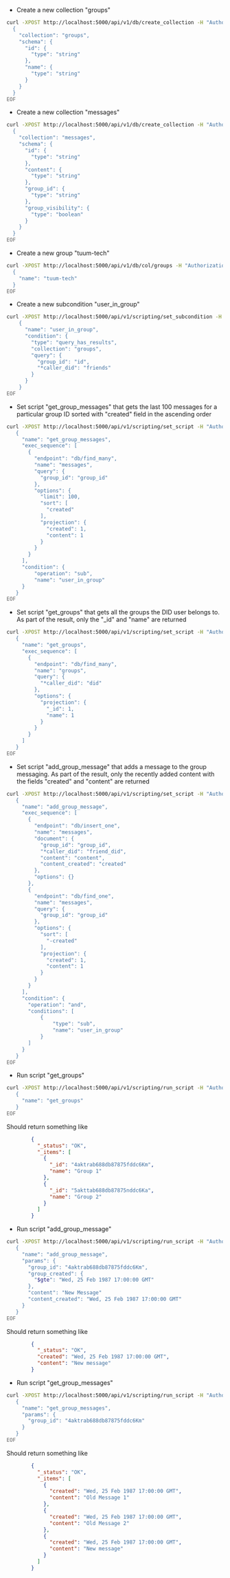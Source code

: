 - Create a new collection "groups"
```bash
curl -XPOST http://localhost:5000/api/v1/db/create_collection -H "Authorization: token $token" -H "Content-Type: application/json" -d @- << EOF
  {
    "collection": "groups", 
    "schema": {
      "id": {
        "type": "string"
      },
      "name": {
        "type": "string"
      }
    }
  }
EOF
```

- Create a new collection "messages"
```bash
curl -XPOST http://localhost:5000/api/v1/db/create_collection -H "Authorization: token $token" -H "Content-Type: application/json" -d @- << EOF
  {
    "collection": "messages", 
    "schema": {
      "id": {
        "type": "string"
      },
      "content": {
        "type": "string"
      },
      "group_id": {
        "type": "string"
      },
      "group_visibility": {
        "type": "boolean"
      }
    }
  }
EOF
```

- Create a new group "tuum-tech"
```bash
curl -XPOST http://localhost:5000/api/v1/db/col/groups -H "Authorization: token $token" -H "Content-Type: application/json" -d @- << EOF
  {
    "name": "tuum-tech"
  }
EOF
```

- Create a new subcondition "user_in_group"
```bash
curl -XPOST http://localhost:5000/api/v1/scripting/set_subcondition -H "Authorization: token $token" -H "Content-Type: application/json" -d @- << EOF
    {
      "name": "user_in_group",
      "condition": {
        "type": "query_has_results",
        "collection": "groups",
        "query": {
          "group_id": "id", 
          "*caller_did": "friends"
        }
      }
    }
EOF
```

- Set script "get_group_messages" that gets the last 100 messages for a particular group ID sorted with "created" field in the ascending order
 ```bash
curl -XPOST http://localhost:5000/api/v1/scripting/set_script -H "Authorization: token $token" -H "Content-Type: application/json" -d @- << EOF
    {
      "name": "get_group_messages",
      "exec_sequence": [
        {
          "endpoint": "db/find_many",
          "name": "messages",
          "query": {
            "group_id": "group_id"
          },
          "options": {
            "limit": 100,
            "sort": [
              "created"
            ],
            "projection": {
              "created": 1,
              "content": 1
            }
          }
        }
      ],
      "condition": {
          "operation": "sub",
          "name": "user_in_group"
      }
    }
EOF
```

- Set script "get_groups" that gets all the groups the DID user belongs to. As part of the result, only the "_id" and "name" are returned
 ```bash
curl -XPOST http://localhost:5000/api/v1/scripting/set_script -H "Authorization: token $token" -H "Content-Type: application/json" -d @- << EOF
    {
      "name": "get_groups",
      "exec_sequence": [
        {
          "endpoint": "db/find_many",
          "name": "groups",
          "query": {
            "*caller_did": "did"
          },
          "options": {
            "projection": {
              "_id": 1,
              "name": 1
            }
          }
        }
      ]
    }
EOF
```

- Set script "add_group_message" that adds a message to the group messaging. As part of the result, only the recently added content with the fields "created" and "content" are returned
 ```bash
curl -XPOST http://localhost:5000/api/v1/scripting/set_script -H "Authorization: token $token" -H "Content-Type: application/json" -d @- << EOF
    {
      "name": "add_group_message",
      "exec_sequence": [
        {
          "endpoint": "db/insert_one",
          "name": "messages",
          "document": {
            "group_id": "group_id", 
            "*caller_did": "friend_did",
            "content": "content",
            "content_created": "created"
          },
          "options": {}
        },
        {
          "endpoint": "db/find_one",
          "name": "messages",
          "query": {
            "group_id": "group_id"
          },
          "options": {
            "sort": [
              "-created"
            ],
            "projection": {
              "created": 1,
              "content": 1
            }
          }
        }
      ],
      "condition": {
        "operation": "and",
        "conditions": [
            {
                "type": "sub",
                "name": "user_in_group"
            }
        ]
      }
    }
EOF
```

- Run script "get_groups"
 ```bash
curl -XPOST http://localhost:5000/api/v1/scripting/run_script -H "Authorization: token $token" -H "Content-Type: application/json" -d @- << EOF
    {
      "name": "get_groups"
    }
EOF
```
Should return something like
```json
        {
          "_status": "OK", 
          "_items": [
            {
              "_id": "4aktrab688db87875fddc6Km",
              "name": "Group 1"
            },
            {
              "_id": "5akttab688db87875nddc6Ka",
              "name": "Group 2"
            }
          ]
        }
```

- Run script "add_group_message"
 ```bash
curl -XPOST http://localhost:5000/api/v1/scripting/run_script -H "Authorization: token $token" -H "Content-Type: application/json" -d @- << EOF
    {
      "name": "add_group_message",
      "params": {
        "group_id": "4aktrab688db87875fddc6Km",
        "group_created": {
          "$gte": "Wed, 25 Feb 1987 17:00:00 GMT"
        },
        "content": "New Message"
        "content_created": "Wed, 25 Feb 1987 17:00:00 GMT"
      }
    }
EOF
```
Should return something like
```json
        {
          "_status": "OK", 
          "created": "Wed, 25 Feb 1987 17:00:00 GMT",
          "content": "New message"
        }
```

- Run script "get_group_messages"
 ```bash
curl -XPOST http://localhost:5000/api/v1/scripting/run_script -H "Authorization: token $token" -H "Content-Type: application/json" -d @- << EOF
    {
      "name": "get_group_messages",
      "params": {
        "group_id": "4aktrab688db87875fddc6Km"
      }
    }
EOF
```
Should return something like
```json
        {
          "_status": "OK", 
          "_items": [
            {
              "created": "Wed, 25 Feb 1987 17:00:00 GMT",
              "content": "Old Message 1"
            },
            {
              "created": "Wed, 25 Feb 1987 17:00:00 GMT",
              "content": "Old Message 2"
            },
            {
              "created": "Wed, 25 Feb 1987 17:00:00 GMT",
              "content": "New message"
            }
          ]
        }
```